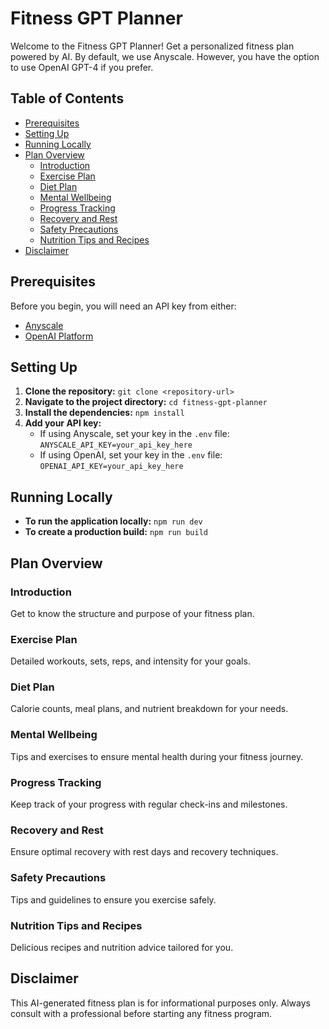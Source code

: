 # Fitness GPT Planner

Welcome to the Fitness GPT Planner! Get a personalized fitness plan powered by AI. By default, we use Anyscale. However, you have the option to use OpenAI GPT-4 if you prefer.

## Table of Contents

- [Prerequisites](#prerequisites)
- [Setting Up](#setting-up)
- [Running Locally](#running-locally)
- [Plan Overview](#plan-overview)
  - [Introduction](#introduction)
  - [Exercise Plan](#exercise-plan)
  - [Diet Plan](#diet-plan)
  - [Mental Wellbeing](#mental-wellbeing)
  - [Progress Tracking](#progress-tracking)
  - [Recovery and Rest](#recovery-and-rest)
  - [Safety Precautions](#safety-precautions)
  - [Nutrition Tips and Recipes](#nutrition-tips-and-recipes)
- [Disclaimer](#disclaimer)

## Prerequisites

Before you begin, you will need an API key from either:

- [Anyscale](https://www.anyscale.com/)
- [OpenAI Platform](https://platform.openai.com/)

## Setting Up

1. **Clone the repository:**
   `git clone <repository-url>`
2. **Navigate to the project directory:**
   `cd fitness-gpt-planner`
3. **Install the dependencies:**
   `npm install`
4. **Add your API key:**
   - If using Anyscale, set your key in the `.env` file:
     `ANYSCALE_API_KEY=your_api_key_here`
   - If using OpenAI, set your key in the `.env` file:
     `OPENAI_API_KEY=your_api_key_here`

## Running Locally

- **To run the application locally:**
  `npm run dev`
- **To create a production build:**
  `npm run build`

## Plan Overview

### Introduction
Get to know the structure and purpose of your fitness plan.

### Exercise Plan
Detailed workouts, sets, reps, and intensity for your goals.

### Diet Plan
Calorie counts, meal plans, and nutrient breakdown for your needs.

### Mental Wellbeing
Tips and exercises to ensure mental health during your fitness journey.

### Progress Tracking
Keep track of your progress with regular check-ins and milestones.

### Recovery and Rest
Ensure optimal recovery with rest days and recovery techniques.

### Safety Precautions
Tips and guidelines to ensure you exercise safely.

### Nutrition Tips and Recipes
Delicious recipes and nutrition advice tailored for you.

## Disclaimer
This AI-generated fitness plan is for informational purposes only. Always consult with a professional before starting any fitness program.
